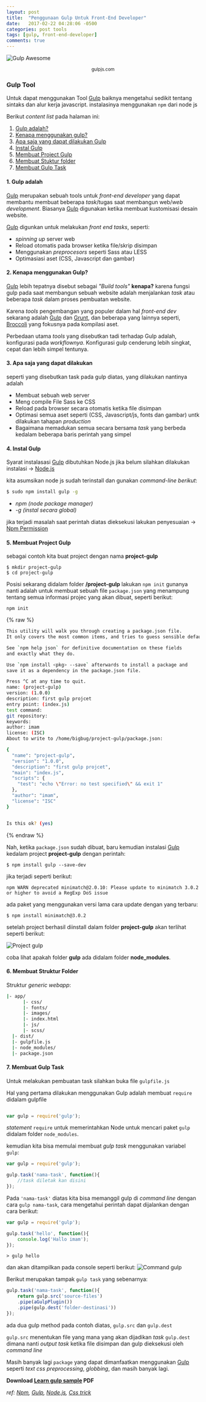 ```yaml
---
layout: post
title:  "Penggunaan Gulp Untuk Front-End Developer"
date:   2017-02-22 04:28:06 -0500
categories: post tools
tags: [gulp, front-end-developer]
comments: true
---
```


![Gulp Awesome](/assets/img/gulp/gulpjs-cover.png)<center><small class="caption">gulpjs.com</small></center>

### Gulp Tool

<div class="info">Untuk dapat menggunakan Tool <a href="http://gulpjs.com/" target="_blank">Gulp</a> baiknya mengetahui sedikit tentang sintaks dan alur kerja javascript. instalasinya menggunakan <code>npm</code> dari node js</div>

Berikut *content list* pada halaman ini:

1. [Gulp adalah?](#head1)
2. [Kenapa menggunakan gulp?](#head2)
3. [Apa saja yang dapat dilakukan Gulp](#head3)
4. [Instal Gulp](#head4)
5. [Membuat Project Gulp](#head5)
6. [Membuat Stuktur folder](#head6)
7. [Membuat Gulp Task](#head7)

#### 1. <a name="head1"></a> Gulp adalah

[Gulp] merupakan sebuah tools untuk *front-end developer* yang dapat membantu membuat beberapa *task*/tugas saat membangun web/*web development*. Biasanya [Gulp] digunakan ketika membuat kustomisasi desain website.


[Gulp] digunkan untuk melakukan *front end tasks*, seperti:

- *spinning up* server web
- Reload otomatis pada browser ketika file/skrip disimpan
- Menggunakan *preprocesors* seperti Sass atau LESS
- Optimasiasi aset (CSS, Javascript dan gambar)



#### 2. <a name="head2"></a> Kenapa menggunakan Gulp?

[Gulp] lebih tepatnya disebut sebagai *"Build tools"* **kenapa?** karena fungsi gulp pada saat membangun sebuah website adalah menjalankan *task* atau beberapa *task* dalam proses pembuatan website.

Karena *tools* pengembangan yang populer dalam hal *front-end dev* sekarang adalah [Gulp] dan [Grunt], dan beberapa yang lainnya seperti, [Broccoli] yang fokusnya pada kompilasi aset.

Perbedaan utama *tools* yang disebutkan tadi terhadap Gulp adalah, konfigurasi pada *workflownya*. Konfigurasi gulp cenderung lebih singkat, cepat dan lebih simpel tentunya.

#### 3. <a name="head3"></a> Apa saja yang dapat dilakukan

seperti yang disebutkan task pada gulp diatas, yang dilakukan nantinya adalah

- Membuat sebuah web server
- Meng compile File Sass ke CSS
- Reload pada browser secara otomatis ketika file disimpan
- Optimasi semua aset seperti (CSS, Javascript/js, fonts dan gambar) untk dilakukan tahapan *production*
- Bagaimana memadukan semua secara bersama *task* yang berbeda kedalam beberapa baris perintah yang simpel

#### 4. <a name="head4"></a> Instal Gulp

<div class="info">Syarat instalasasi <a href="http://gulpjs.com/" target="_blank">Gulp</a> dibutuhkan Node.js jika belum silahkan dilakukan instalasi &rarr; <a href="https://nodejs.org/" target="_blank">Node.js</a></div>

kita asumsikan node js sudah terinstall dan gunakan *command-line berikut*:

``` bash
$ sudo npm install gulp -g
```

- *npm (node package manager)*
- *-g (instal secara global)*

<div class="info">
  jika terjadi masalah saat perintah diatas dieksekusi lakukan penyesuaian &rarr; <a href="https://www.npmjs.com" target="_blank">Npm Permission</a>
</div>

#### 5. <a name="head5"></a> Membuat Project Gulp

sebagai contoh kita buat project dengan nama **project-gulp**

    $ mkdir project-gulp
    $ cd project-gulp

Posisi sekarang didalam folder **/project-gulp**
lakukan `npm init` gunanya nanti adalah untuk membuat sebuah file `package.json` yang menampung tentang semua informasi projec yang akan dibuat, seperti berikut:

    npm init

{% raw %}
~~~bash
This utility will walk you through creating a package.json file.
It only covers the most common items, and tries to guess sensible defaults.

See `npm help json` for definitive documentation on these fields
and exactly what they do.

Use `npm install <pkg> --save` afterwards to install a package and
save it as a dependency in the package.json file.

Press ^C at any time to quit.
name: (project-gulp)
version: (1.0.0)
description: first gulp projcet
entry point: (index.js)
test command:
git repository:
keywords:
author: imam
license: (ISC)
About to write to /home/bigbug/project-gulp/package.json:

{
  "name": "project-gulp",
  "version": "1.0.0",
  "description": "first gulp projcet",
  "main": "index.js",
  "scripts": {
    "test": "echo \"Error: no test specified\" && exit 1"
  },
  "author": "imam",
  "license": "ISC"
}


Is this ok? (yes)
~~~
{% endraw %}

Nah, ketika `package.json` sudah dibuat, baru kemudian instalasi [Gulp] kedalam project **project-gulp** dengan perintah:

    $ npm install gulp --save-dev

jika terjadi seperti berikut:

    npm WARN deprecated minimatch@2.0.10: Please update to minimatch 3.0.2 or higher to avoid a RegExp DoS issue

ada paket yang menggunakan versi lama cara update dengan yang terbaru:

    $ npm install minimatch@3.0.2

setelah project berhasil diinstall dalam folder **project-gulp** akan terlihat seperti berikut:

![Project gulp](/assets/img/gulp/node.png)

coba lihat apakah folder **gulp** ada didalam folder **node_modules**.

#### 6. <a name="head6"></a> Membuat Struktur Folder

Struktur *generic webapp*:

``` bash
|- app/
      |- css/
      |- fonts/
      |- images/
      |- index.html
      |- js/
      |- scss/
  |- dist/
  |- gulpfile.js
  |- node_modules/
  |- package.json
```

#### 7. <a name="head7"></a> Membuat Gulp Task

Untuk melakukan pembuatan task silahkan buka file `gulpfile.js`

Hal yang pertama dilakukan menggunakan Gulp adalah membuat `require` didalam gulpfile

``` javascript

var gulp = require('gulp');

```

*statement* `require` untuk memerintahkan Node untuk mencari paket `gulp` didalam folder `node_modules`.

kemudian kita bisa memulai membuat *gulp task* menggunakan variabel `gulp`:
``` javascript
var gulp = require('gulp');

gulp.task('nama-task', function(){
	//task diletak kan disini
});
```
Pada `'nama-task'` diatas kita bisa memanggil gulp di *command line* dengan cara `gulp nama-task`, cara mengetahui perintah dapat dijalankan dengan cara berikut:

``` javascript
var gulp = require('gulp');

gulp.task('hello', function(){
	console.log('Hallo imam');
});
```
    > gulp hello

dan akan ditampilkan pada console seperti berikut:
![Command gulp](/assets/img/gulp/cmd-gulp.png)

Berikut merupakan tampak `gulp task` yang sebenarnya:

``` javascript
gulp.task('nama-task', function(){
	return gulp.src('source-files')
	.pipe(aGulpPlugin())
	.pipe(gulp.dest('folder-destinasi'))
});
```
ada dua gulp method pada contoh diatas, `gulp.src` dan `gulp.dest`

`gulp.src` menentukan file yang mana yang akan dijadikan *task*
`gulp.dest` dimana nanti *output task* ketika file disimpan dan gulp dieksekusi oleh *command line*

Masih banyak lagi `package` yang dapat dimanfaatkan menggunakan [Gulp] seperti *text css preprocessing*, *globbing*, dan masih banyak lagi.

**Download [Learn gulp sample] PDF**

*ref: [Npm], [Gulp], [Node.js], [Css trick]*



[Learn gulp sample]:https://drive.google.com/open?id=0B-_Lb7xX2HEOMHpGYjMwU2NZUk0
[Css trick]:https://css-tricks.com/
[Npm]:https://www.npmjs.com/
[Npm Permission]:https://www.npmjs.com/
[Gulp]:http://gulpjs.com/
[Grunt]:http://gruntjs.com/
[Broccoli]:https://github.com/broccolijs/broccoli
[Node.js]:https://nodejs.org/
